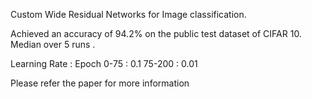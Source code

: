 Custom Wide Residual Networks for Image classification.

Achieved an accuracy of 94.2% on the public test dataset of CIFAR 10. Median over 5 runs . 

Learning Rate : Epoch 0-75 : 0.1 75-200 : 0.01

Please refer the paper for more information 
